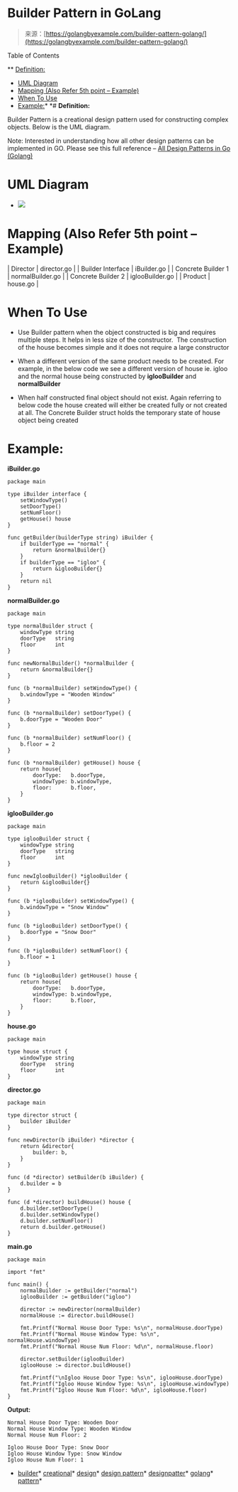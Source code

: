 <!--yml
category: 未分类
date: 2024-10-13 06:01:10
-->

# Builder Pattern in GoLang

> 来源：[https://golangbyexample.com/builder-pattern-golang/](https://golangbyexample.com/builder-pattern-golang/)

Table of Contents

 **   [Definition:](#Definition "Definition:")
*   [UML Diagram](#UML_Diagram "UML Diagram")
*   [Mapping (Also Refer 5th point – Example)](#Mapping_Also_Refer_5th_point_-_Example "Mapping (Also Refer 5th point – Example)")
*   [When To Use](#When_To_Use "When To Use")
*   [Example:](#Example "Example:")*  *# **Definition:**

Builder Pattern is a creational design pattern used for constructing complex objects. Below is the UML diagram.

Note: Interested in understanding how all other design patterns can be implemented in GO. Please see this full reference – [All Design Patterns in Go (Golang)](https://golangbyexample.com/all-design-patterns-golang/)

# **UML Diagram**

*   ![](img/636a38ada58dfd0df19e87ad386b9afd.png)

# **Mapping (Also Refer 5th point – Example)**

| Director | director.go |
| Builder Interface | iBuilder.go |
| Concrete Builder 1 | normalBuilder.go |
| Concrete Builder 2 | iglooBuilder.go |
| Product | house.go |

# **When To Use**

*   Use Builder pattern when the object constructed is big and requires multiple steps. It helps in less size of the constructor.  The construction of the house becomes simple and it does not require a large constructor

*   When a different version of the same product needs to be created. For example, in the below code we see a different version of house ie. igloo and the normal house being constructed by **iglooBuilder** and **normalBuilder**

*   When half constructed final object should not exist. Again referring to below code the house created will either be created fully or not created at all. The Concrete Builder struct holds the temporary state of house object being created

# **Example:**

**iBuilder.go**

```
package main

type iBuilder interface {
    setWindowType()
    setDoorType()
    setNumFloor()
    getHouse() house
}

func getBuilder(builderType string) iBuilder {
    if builderType == "normal" {
        return &normalBuilder{}
    }
    if builderType == "igloo" {
        return &iglooBuilder{}
    }
    return nil
}
```

**normalBuilder.go**

```
package main

type normalBuilder struct {
    windowType string
    doorType   string
    floor      int
}

func newNormalBuilder() *normalBuilder {
    return &normalBuilder{}
}

func (b *normalBuilder) setWindowType() {
    b.windowType = "Wooden Window"
}

func (b *normalBuilder) setDoorType() {
    b.doorType = "Wooden Door"
}

func (b *normalBuilder) setNumFloor() {
    b.floor = 2
}

func (b *normalBuilder) getHouse() house {
    return house{
        doorType:   b.doorType,
        windowType: b.windowType,
        floor:      b.floor,
    }
}
```

**iglooBuilder.go**

```
package main

type iglooBuilder struct {
    windowType string
    doorType   string
    floor      int
}

func newIglooBuilder() *iglooBuilder {
    return &iglooBuilder{}
}

func (b *iglooBuilder) setWindowType() {
    b.windowType = "Snow Window"
}

func (b *iglooBuilder) setDoorType() {
    b.doorType = "Snow Door"
}

func (b *iglooBuilder) setNumFloor() {
    b.floor = 1
}

func (b *iglooBuilder) getHouse() house {
    return house{
        doorType:   b.doorType,
        windowType: b.windowType,
        floor:      b.floor,
    }
}
```

**house.go**

```
package main

type house struct {
    windowType string
    doorType   string
    floor      int
}
```

**director.go**

```
package main

type director struct {
    builder iBuilder
}

func newDirector(b iBuilder) *director {
    return &director{
        builder: b,
    }
}

func (d *director) setBuilder(b iBuilder) {
    d.builder = b
}

func (d *director) buildHouse() house {
    d.builder.setDoorType()
    d.builder.setWindowType()
    d.builder.setNumFloor()
    return d.builder.getHouse()
}
```

**main.go**

```
package main

import "fmt"

func main() {
    normalBuilder := getBuilder("normal")
    iglooBuilder := getBuilder("igloo")

    director := newDirector(normalBuilder)
    normalHouse := director.buildHouse()

    fmt.Printf("Normal House Door Type: %s\n", normalHouse.doorType)
    fmt.Printf("Normal House Window Type: %s\n", normalHouse.windowType)
    fmt.Printf("Normal House Num Floor: %d\n", normalHouse.floor)

    director.setBuilder(iglooBuilder)
    iglooHouse := director.buildHouse()

    fmt.Printf("\nIgloo House Door Type: %s\n", iglooHouse.doorType)
    fmt.Printf("Igloo House Window Type: %s\n", iglooHouse.windowType)
    fmt.Printf("Igloo House Num Floor: %d\n", iglooHouse.floor)
}
```

**Output:**

```
Normal House Door Type: Wooden Door
Normal House Window Type: Wooden Window
Normal House Num Floor: 2

Igloo House Door Type: Snow Door
Igloo House Window Type: Snow Window
Igloo House Num Floor: 1
```

*   [builder](https://golangbyexample.com/tag/builder/)*   [creational](https://golangbyexample.com/tag/creational/)*   [design](https://golangbyexample.com/tag/design/)*   [design pattern](https://golangbyexample.com/tag/design-pattern/)*   [designpatter](https://golangbyexample.com/tag/designpatter/)*   [golang](https://golangbyexample.com/tag/golang/)*   [pattern](https://golangbyexample.com/tag/pattern/)*